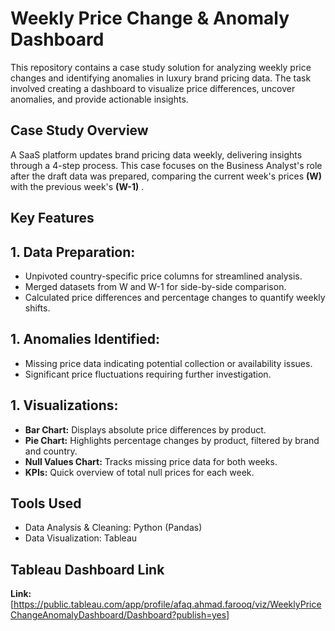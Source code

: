 # Weekly Price Change & Anomaly Dashboard
This repository contains a case study solution for analyzing weekly price changes and identifying anomalies in luxury brand pricing data. The task involved creating a dashboard to visualize price differences, uncover anomalies, and provide actionable insights.

## Case Study Overview
A SaaS platform updates brand pricing data weekly, delivering insights through a 4-step process. This case focuses on the Business Analyst's role after the draft data was prepared, comparing the current week's prices **(W)** with the previous week's **(W-1)** .

## Key Features
## 1. Data Preparation:
- Unpivoted country-specific price columns for streamlined analysis.
- Merged datasets from W and W-1 for side-by-side comparison.
- Calculated price differences and percentage changes to quantify weekly shifts.

## 1. Anomalies Identified:
- Missing price data indicating potential collection or availability issues.
- Significant price fluctuations requiring further investigation.

## 1. Visualizations:
- **Bar Chart:** Displays absolute price differences by product.
- **Pie Chart:** Highlights percentage changes by product, filtered by brand and country.
- **Null Values Chart:** Tracks missing price data for both weeks.
- **KPIs:** Quick overview of total null prices for each week.

## Tools Used
- Data Analysis & Cleaning: Python (Pandas)
- Data Visualization: Tableau

## Tableau Dashboard Link
**Link:** [https://public.tableau.com/app/profile/afaq.ahmad.farooq/viz/WeeklyPriceChangeAnomalyDashboard/Dashboard?publish=yes]



